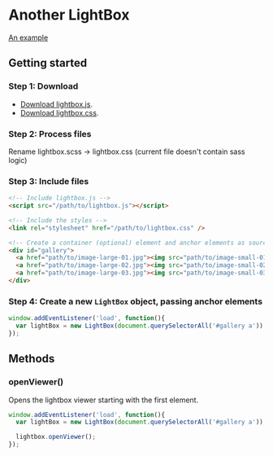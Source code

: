 Another LightBox
===

[An example][example]

Getting started
---

### Step 1: Download
- [Download lightbox.js][download-js].
- [Download lightbox.css][download-css].

### Step 2: Process files
Rename lightbox.scss -> lightbox.css (current file doesn't contain sass logic)

### Step 3: Include files

```html
<!-- Include lightbox.js -->
<script src="/path/to/lightbox.js"></script>

<!-- Include the styles -->
<link rel="stylesheet" href="/path/to/lightbox.css" />

<!-- Create a container (optional) element and anchor elements as sources. -->
<div id="gallery">
  <a href="path/to/image-large-01.jpg"><img src="path/to/image-small-01.jpg" /></a>
  <a href="path/to/image-large-02.jpg"><img src="path/to/image-small-02.jpg" /></a>
  <a href="path/to/image-large-03.jpg"><img src="path/to/image-small-03.jpg" /></a>
</div>
```

### Step 4: Create a new `LightBox` object, passing anchor elements

```javascript
window.addEventListener('load', function(){
  var lightBox = new LightBox(document.querySelectorAll('#gallery a'));
});
```

Methods
---

### openViewer() ###
Opens the lightbox viewer starting with the first element.

```javascript
window.addEventListener('load', function(){
  var lightBox = new LightBox(document.querySelectorAll('#gallery a'));

  lightbox.openViewer();
});
```

[download-js]: https://github.com/nielsriekert/lightbox.js/tree/master/src/lightbox.js
[download-css]: https://github.com/nielsriekert/lightbox.js/tree/master/src/lightbox.scss
[example]: http://judolosser.nl/fotoalbum/avondvierdaagse/
